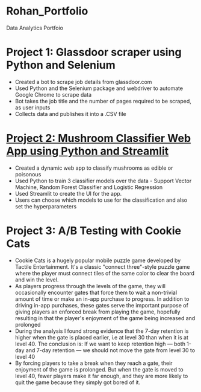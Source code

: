 # Rohan_Portfolio
Data Analytics Portfoio


# Project 1: Glassdoor scraper using Python and Selenium

- Created a bot to scrape job details from glassdoor.com
- Used Python and the Selenium package and webdriver to automate Google Chrome to scrape data
- Bot takes the job title and the number of pages required to be scraped, as user inputs
- Collects data and publishes it into a .CSV file

# [Project 2: Mushroom Classifier Web App using Python and Streamlit](https://github.com/rohan-benjamin/Mushroom-Classifier-Web-App)

- Created a dynamic web app to classify mushrooms as edible or poisonous
- Used Python to train 3 classifier models over the data - Support Vector Machine, Random Forest Classifier and Logistic Regression
- Used Streamlit to create the UI for the app.
- Users can choose which models to use for the classification and also set the hyperparameters

# Project 3: A/B Testing with Cookie Cats

- Cookie Cats is a hugely popular mobile puzzle game developed by Tactile Entertainment. It's a classic "connect three"-style puzzle game where the player must connect    tiles of the same color to clear the board and win the level.
- As players progress through the levels of the game, they will occasionally encounter gates that force them to wait a non-trivial amount of time or make an in-app purchase to progress. In addition to driving in-app purchases, these gates serve the important purpose of giving players an enforced break from playing the game, hopefully resulting in that the player's enjoyment of the game being increased and prolonged
- During the analysis I found strong evidence that the 7-day retention is higher when the gate is placed earlier, i.e at level 30 than when it is at level 40. The conclusion is: If we want to keep retention high — both 1-day and 7-day retention — we should not move the gate from level 30 to level 40
-  By forcing players to take a break when they reach a gate, their enjoyment of the game is prolonged. But when the gate is moved to level 40, fewer players make it far enough, and they are more likely to quit the game because they simply got bored of it.
